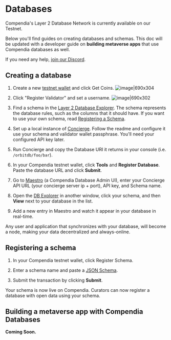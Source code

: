 # Databases

Compendia's Layer 2 Database Network is currently available on our Testnet.

Below you'll find guides on creating databases and schemas. This doc will be updated with a developer guide on **building metaverse apps** that use Compendia databases as well.

If you need any help, [join our Discord](https://discord.gg/SJWMQaFVWe).

## Creating a database

1. Create a new [testnet wallet](https://wallet.nos.dev) and click Get Coins.
![image|690x304](https://nos.chat/uploads/default/original/1X/4e7546d6a782a05aa081ccd7596fbc5cf2525dc1.png)

2. Click "Register Validator" and set a username.
![image|690x302](https://nos.chat/uploads/default/original/1X/8b464088391615a81e449698385c9b7ab32a958a.png) 

1. Find a schema in the [Layer 2 Database Explorer](http://db-testnet.compendia.org/). The schema represents the database rules, such as the columns that it should have. If you want to use your own schema, read [Registering a Schema](#registering-a-schema).

2. Set up a local instance of [Concierge](https://github.com/compendia/concierge). Follow the readme and configure it use your schema and validator wallet passphrase. You'll need your configured API key later.

3. Run Concierge and copy the Database URI it returns in your console (i.e. `/orbitdb/foo/bar`).

4. In your Compendia testnet wallet, click **Tools** and **Register Database**. Paste the database URL and click **Submit**.

5. Go to [Maestro](http://maestro.compendia.org) (a Compendia Database Admin UI), enter your Concierge API URL (your concierge server ip + port), API key, and Schema name.

6. Open the [DB Explorer](http://db-testnet.compendia.org) in another window, click your schema, and then **View** next to your database in the list.

7. Add a new entry in Maestro and watch it appear in your database in real-time.

Any user and application that synchronizes with your database, will become a node, making your data decentralized and always-online.

## Registering a schema

1. In your Compendia testnet wallet, click Register Schema.

2. Enter a schema name and paste a [JSON Schema](https://json-schema.org/learn/getting-started-step-by-step.html).

3. Submit the transaction by clicking **Submit**.

Your schema is now live on Compendia. Curators can now register a database with open data using your schema.

## Building a metaverse app with Compendia Databases

**Coming Soon.**
